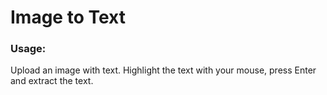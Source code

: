 # Image to Text

### Usage:
Upload an image with text. Highlight the text with your mouse, press Enter and extract the text.
